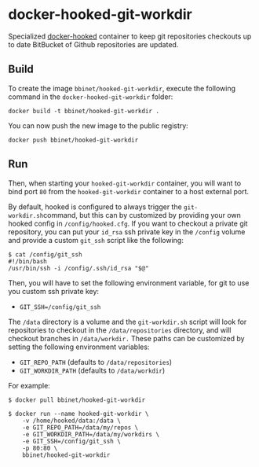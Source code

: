 docker-hooked-git-workdir
=========================

Specialized [docker-hooked](https://github.com/bbinet/docker-hooked) container
to keep git repositories checkouts up to date BitBucket of Github repositories
are updated.

Build
-----

To create the image `bbinet/hooked-git-workdir`, execute the following
command in the `docker-hooked-git-workdir` folder:

    docker build -t bbinet/hooked-git-workdir .

You can now push the new image to the public registry:
    
    docker push bbinet/hooked-git-workdir


Run
---

Then, when starting your `hooked-git-workdir` container, you will want to bind
port `80` from the `hooked-git-workdir` container to a host external port.

By default, hooked is configured to always trigger the `git-workdir.sh`command,
but this can by customized by providing your own hooked config in
`/config/hooked.cfg`.
If you want to checkout a private git repository, you can put your `id_rsa`
ssh private key in the `/config` volume and provide a custom `git_ssh` script
like the following:

    $ cat /config/git_ssh
    #!/bin/bash
    /usr/bin/ssh -i /config/.ssh/id_rsa "$@"

Then, you will have to set the following environment variable, for git to use
you custom ssh private key:

  - `GIT_SSH=/config/git_ssh`

The `/data` directory is a volume and the `git-workdir.sh` script will look for
repositories to checkout in the `/data/repositories` directory, and will
checkout branches in `/data/workdir.`
These paths can be customized by setting the following environment variables:

  - `GIT_REPO_PATH` (defaults to `/data/repositories`)
  - `GIT_WORKDIR_PATH` (defaults to `/data/workdir`)

For example:

    $ docker pull bbinet/hooked-git-workdir

    $ docker run --name hooked-git-workdir \
        -v /home/hooked/data:/data \
        -e GIT_REPO_PATH=/data/my/repos \
        -e GIT_WORKDIR_PATH=/data/my/workdirs \
        -e GIT_SSH=/config/git_ssh \
        -p 80:80 \
        bbinet/hooked-git-workdir
